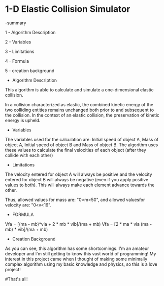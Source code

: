 # 1-D Elastic Collision Simulator

-summary

1 - Algorithm Description

2 - Variables

3 - Limitations

4 - Formula

5 - creation background


- Algorithm Description

This algorithm is able to calculate and simulate a one-dimensional elastic collision.

In a collision characterized as elastic, the combined kinetic energy of the two colliding entities remains unchanged both prior to and subsequent to the collision. In the context of an elastic collision, the preservation of kinetic energy is upheld.



- Variables

The variables used for the calculation are: Initial speed of object A, Mass of object A, Initial speed of object B and Mass of object B. The algorithm uses these values ​​to calculate the final velocities of each object (after they collide with each other)



- Limitations

The velocity entered for object A will always be positive and the velocity entered for object B will always be negative (even if you apply positive values ​​to both). This will always make each element advance towards the other.



Thus, allowed values ​​for mass are: "0<m<50", and allowed values ​​for velocity are: "0<v<16".


- FORMULA

Vfa = [(ma - mb)*via + 2 * mb * vib]/(ma + mb)
Vfa = [2 * ma * via (ma - mb) * vib]/(ma + mb)



- Creation Background

As you can see, this algorithm has some shortcomings. I'm an amateur developer and I'm still getting to know this vast world of programming! My interest in this project came when I thought of making some minimally complex algorithm using my basic knowledge and physics, so this is a love project!



#That's all!



